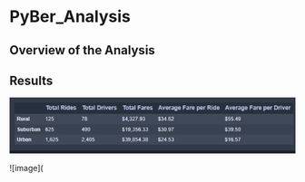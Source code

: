 # PyBer_Analysis

## Overview of the Analysis

## Results

![image](analysis/pyber_summary_df.PNG)

![image](
